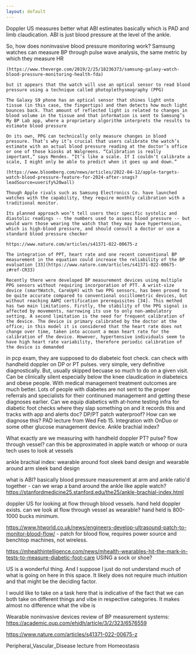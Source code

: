 ```yaml
---
layout: default
---
```


Doppler US measures better what ABI estimates basically which is PAD and limb claudication. ABI is just blood pressure at the level of the ankle. 

So, how does noninvasive blood pressure monitoring work?
	Samsung watches can measure BP through pulse wave analysis, the same metric by which they measure HR

	(https://www.theverge.com/2019/2/25/18236373/samsung-galaxy-watch-blood-pressure-monitoring-health-fda)

	but it appears that the watch will use an optical sensor to read blood pressure using a technique called photoplethysmography (PPG)

	The Galaxy S9 phone has an optical sensor that shines light onto tissue (in this case, the fingertips) and then detects how much light bounces back. That amount of reflected light is related to changes in blood volume in the tissue and that information is sent to Samsung’s My BP Lab app, where a proprietary algorithm interprets the results to estimate blood pressure

	On its own, PPG can technically only measure changes in blood pressure. That’s why it’s crucial that users calibrate the watch’s estimate with an actual blood pressure reading at the doctor’s office or one of those kiosks at Walgreens. “Calibration is really important,” says Mendes. “It’s like a scale. If I couldn’t calibrate a scale, I might only be able to predict when it goes up and down.”

	(https://www.bloomberg.com/news/articles/2022-04-12/apple-targets-watch-blood-pressure-feature-for-2024-after-snags?leadSource=uverify%20wall)

	Though Apple rivals such as Samsung Electronics Co. have launched watches with the capability, they require monthly calibration with a traditional monitor.

	Its planned approach won’t tell users their specific systolic and diastolic readings -- the numbers used to assess blood pressure -- but would warn those wearing the watch that they may have hypertension, which is high-blood pressure, and should consult a doctor or use a standard blood pressure checker

	https://www.nature.com/articles/s41371-022-00675-z

	The integration of PPT, heart rate and one recent conventional BP measurement in the equation could increase the reliability of the BP evaluation [33](https://www.nature.com/articles/s41371-022-00675-z#ref-CR33)

	Recently there were developed BP measurement devices using multiple PPG sensors without requiring incorporation of PTT. A wrist-size device (smartWatch, CareUp®) with two PPG sensors, has been proved to be quite accurate compared to conventional oscillometric devices, but without reaching AAMI certification prerequisites [34]. This method has two main limitations. Firstly, the stability of the PPG signal is affected by movements, narrowing its use to only non-ambulatory setting. A second limitation is the need for frequent calibration of the device. The device is primary calibrated by the doctor at the office; in this model it is considered that the heart rate does not change over time, taken into account a mean heart rate for the calibration of the device. However, hypertensive individuals seem to have high heart rate variability, therefore periodic calibration of the device is demanded



in pcp exam, they are supposed to do diabeteic foot check. can check with handheld doppler on DP or PT pulses. very simple, very definitive diagnostically. But, usually skipped becuase so much to do on a given visit. Can be clinically silent especially below the knee claudication in diabeteics and obese people. With medical management treatment outcomes are much better. Lots of people with diabetes are not sent to the proper referrals and specialists for their continuned management and getting these diagnoses earlier. Can we equip diabetics with at-home testing infra for diabetic foot checks where they slap something on and it records this and tracks with app and alerts doc? DP/PT patch waterproof? How can we diagnose this? PAD lecture from Wed Feb 15. Integration with OnDuo or some other glucose management device. Ankle brachial index?

What exactly are we measuring with handheld doppler PT? 
	pulse? flow through vessel? can this be approximated in apple watch or whoop or oura tech uses to look at vessels


ankle brachial index: wearable around foot sleek band design and wearable around arm sleek band design

what is ABI? basically blood pressure measurement at arm and ankle ratio'd together - can we wrap a band around the ankle like apple watch?
https://stanfordmedicine25.stanford.edu/the25/ankle-brachial-index.html

doppler US for looking at flow through blood vessels. hand held doppler exists. can we look at flow through vessel as wearable? hand held is 800-1000 bucks minimum. 

https://www.htworld.co.uk/news/engineers-develop-ultrasound-patch-to-monitor-blood-flow/ - patch for blood flow, requires power source and benchtop machines, not wireless.

https://mhealthintelligence.com/news/mhealth-wearables-hit-the-mark-in-tests-to-measure-diabetic-foot-care USING a sock or shoe?

US is a wonderful thing. And I suppose I just do not understand much of what is going on here in this space. It likely does not require much intuition and that might be the deciding factor. 

I would like to take on a task here that is indicative of the fact that we can both take on different things and vibe in respective categories. It makes almost no difference what the vibe is

Wearable noninvasive devices review of BP measurement systems: 
https://academic.oup.com/ehjdh/article/3/2/323/6576559

https://www.nature.com/articles/s41371-022-00675-z

Peripheral_Vascular_Disease lecture from Homeostasis 













